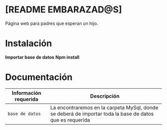 # [README EMBARAZAD@S]
Página web para padres que esperan un hijo. 



# Instalación

**Importar base de datos**
**Npm install**




# Documentación


| Información requerida            | Descripción   |
| -------------------------------- | ------------- |
| `base de datos`                  | La encontraremos en la carpeta MySql, donde se deberá de importar toda la base de datos que es requerida |



